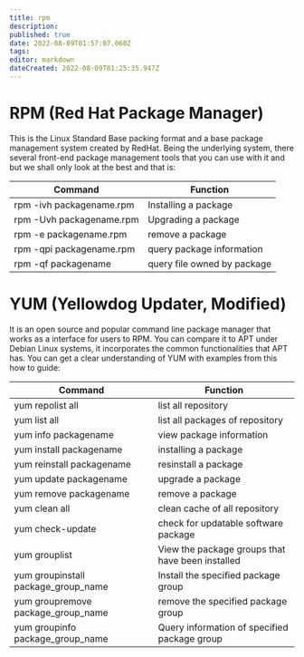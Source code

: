```yaml
---
title: rpm
description: 
published: true
date: 2022-08-09T01:57:07.060Z
tags: 
editor: markdown
dateCreated: 2022-08-09T01:25:35.947Z
---
```


# RPM (Red Hat Package Manager)

This is the Linux Standard Base packing format and a base package management system created by RedHat. Being the underlying system, there several front-end package management tools that you can use with it and but we shall only look at the best and that is:

| Command | Function |			
| - | - |
|rpm -ivh packagename.rpm	| Installing a package |
| rpm -Uvh packagename.rpm | Upgrading a package |
| rpm -e packagename.rpm 	| remove a package |
| rpm -qpi packagename.rpm	| query package information | 
| rpm -qf packagename	|	query file owned by package | 

# YUM (Yellowdog Updater, Modified)

It is an open source and popular command line package manager that works as a interface for users to RPM. You can compare it to APT under Debian Linux systems, it incorporates the common functionalities that APT has. You can get a clear understanding of YUM with examples from this how to guide:

| Command | Function |			
| - | - |
| yum repolist all	|	list all repository | 
| yum list all		| list all packages of repository | 
| yum info  packagename	| view package information |
| yum install packagename | installing a package |
| yum reinstall packagename | resinstall a package |
| yum update packagename	| upgrade a package |
| yum remove packagename	| remove a package |
| yum clean all		| clean cache of all repository |
| yum check-update	|	check for updatable software package |
| yum grouplist		| View the package groups that have been installed |
| yum groupinstall package_group_name	| Install the specified package group |
| yum groupremove package_group_name | remove the specified package group |
| yum groupinfo package_group_name | Query information of specified package group |




